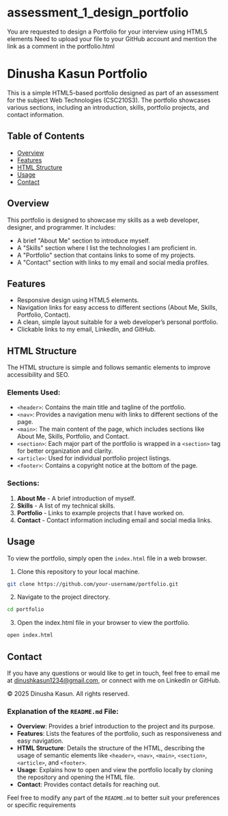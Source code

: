 # assessment_1_design_portfolio
You are requested to design a Portfolio for your interview using HTML5 elements  Need to upload your file to your GitHub account and mention the link as a comment in the portfolio.html
# Dinusha Kasun Portfolio

This is a simple HTML5-based portfolio designed as part of an assessment for the subject Web Technologies (CSC210S3). The portfolio showcases various sections, including an introduction, skills, portfolio projects, and contact information.

## Table of Contents

- [Overview](#overview)
- [Features](#features)
- [HTML Structure](#html-structure)
- [Usage](#usage)
- [Contact](#contact)

## Overview

This portfolio is designed to showcase my skills as a web developer, designer, and programmer. It includes:

- A brief "About Me" section to introduce myself.
- A "Skills" section where I list the technologies I am proficient in.
- A "Portfolio" section that contains links to some of my projects.
- A "Contact" section with links to my email and social media profiles.

## Features

- Responsive design using HTML5 elements.
- Navigation links for easy access to different sections (About Me, Skills, Portfolio, Contact).
- A clean, simple layout suitable for a web developer’s personal portfolio.
- Clickable links to my email, LinkedIn, and GitHub.

## HTML Structure

The HTML structure is simple and follows semantic elements to improve accessibility and SEO.

### Elements Used:
- `<header>`: Contains the main title and tagline of the portfolio.
- `<nav>`: Provides a navigation menu with links to different sections of the page.
- `<main>`: The main content of the page, which includes sections like About Me, Skills, Portfolio, and Contact.
- `<section>`: Each major part of the portfolio is wrapped in a `<section>` tag for better organization and clarity.
- `<article>`: Used for individual portfolio project listings.
- `<footer>`: Contains a copyright notice at the bottom of the page.

### Sections:
1. **About Me** - A brief introduction of myself.
2. **Skills** - A list of my technical skills.
3. **Portfolio** - Links to example projects that I have worked on.
4. **Contact** - Contact information including email and social media links.

## Usage

To view the portfolio, simply open the `index.html` file in a web browser.

1. Clone this repository to your local machine.
  ```bash
  git clone https://github.com/your-username/portfolio.git
  ```
   
2. Navigate to the project directory.
  ```bash
  cd portfolio
  ```
3. Open the index.html file in your browser to view the portfolio.
  ```bash
  open index.html
  ```
## Contact
If you have any questions or would like to get in touch, feel free to email me at dinushkasun1234@gmail.com, or connect with me on LinkedIn or GitHub.

© 2025 Dinusha Kasun. All rights reserved.

### Explanation of the `README.md` File:

- **Overview**: Provides a brief introduction to the project and its purpose.
- **Features**: Lists the features of the portfolio, such as responsiveness and easy navigation.
- **HTML Structure**: Details the structure of the HTML, describing the usage of semantic elements like `<header>`, `<nav>`, `<main>`, `<section>`, `<article>`, and `<footer>`.
- **Usage**: Explains how to open and view the portfolio locally by cloning the repository and opening the HTML file.
- **Contact**: Provides contact details for reaching out.

Feel free to modify any part of the `README.md` to better suit your preferences or specific requirements
